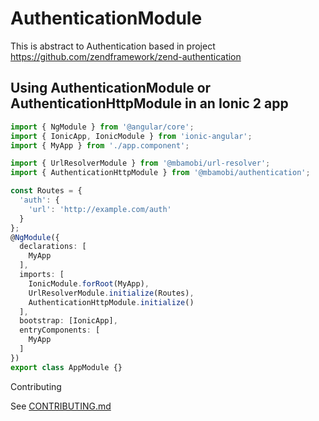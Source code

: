 # AuthenticationModule

This is abstract to Authentication based in project https://github.com/zendframework/zend-authentication

## Using AuthenticationModule or AuthenticationHttpModule in an Ionic 2 app

```typescript
import { NgModule } from '@angular/core';
import { IonicApp, IonicModule } from 'ionic-angular';
import { MyApp } from './app.component';

import { UrlResolverModule } from '@mbamobi/url-resolver';
import { AuthenticationHttpModule } from '@mbamobi/authentication';

const Routes = {
  'auth': {
    'url': 'http://example.com/auth'
  }
};
@NgModule({
  declarations: [
    MyApp
  ],
  imports: [
    IonicModule.forRoot(MyApp),
    UrlResolverModule.initialize(Routes),
    AuthenticationHttpModule.initialize()
  ],
  bootstrap: [IonicApp],
  entryComponents: [
    MyApp
  ]
})
export class AppModule {}
```

Contributing

See [CONTRIBUTING.md](https://github.com/mbamobi/authentication/blob/master/.github/CONTRIBUTING.md)
